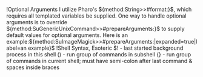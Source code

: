 !Optional Arguments
I utilize Pharo's ${method:String>>#format:}$, which requires all templated variables be supplied. One way to handle optional arguments is to override ${method:SuGenericUnixCommand>>#prepareArguments:}$ to supply default values for optional arguments. Here is an example:${method:SuImageMagick>>#prepareArguments:|expanded=true|label=an example}$
!Shell Syntax, Esoteric
$! - last started background process in this shell
() - run group of commands in subshell
{} - run group of commands in current shell; must have semi-colon after last command & spaces inside braces